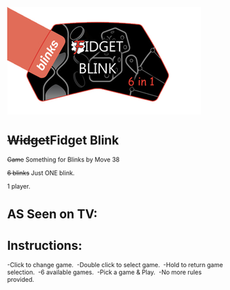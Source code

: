 ![Fidgetbanner](/fidgetbanner.jpg) 


# ~~Widget~~Fidget Blink
~~Game~~ Something for Blinks by Move 38

~~6 blinks~~ Just ONE blink.

1 player.

# AS Seen on TV:



# Instructions:
-Click to change game.&nbsp;
-Double click to select game.&nbsp;
-Hold to return game selection.&nbsp;
-6 available games.&nbsp;
-Pick a game & Play.&nbsp;
-No more rules provided.&nbsp;


